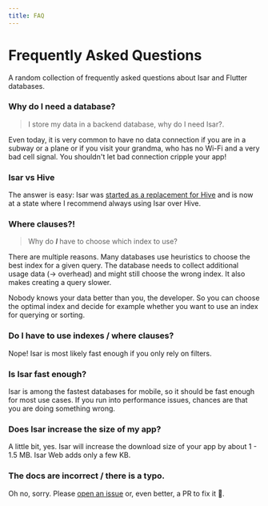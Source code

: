 ```yaml
---
title: FAQ
---
```


# Frequently Asked Questions

A random collection of frequently asked questions about Isar and Flutter databases.

### Why do I need a database?

> I store my data in a backend database, why do I need Isar?.

Even today, it is very common to have no data connection if you are in a subway or a plane or if you visit your grandma, who has no Wi-Fi and a very bad cell signal. You shouldn't let bad connection cripple your app!

### Isar vs Hive

The answer is easy: Isar was [started as a replacement for Hive](https://github.com/hivedb/hive/issues/246) and is now at a state where I recommend always using Isar over Hive.

### Where clauses?!

> Why do **_I_** have to choose which index to use?

There are multiple reasons. Many databases use heuristics to choose the best index for a given query. The database needs to collect additional usage data (-> overhead) and might still choose the wrong index. It also makes creating a query slower.

Nobody knows your data better than you, the developer. So you can choose the optimal index and decide for example whether you want to use an index for querying or sorting.

### Do I have to use indexes / where clauses?

Nope! Isar is most likely fast enough if you only rely on filters.

### Is Isar fast enough?

Isar is among the fastest databases for mobile, so it should be fast enough for most use cases. If you run into performance issues, chances are that you are doing something wrong.

### Does Isar increase the size of my app?

A little bit, yes. Isar will increase the download size of your app by about 1 - 1.5 MB. Isar Web adds only a few KB.

### The docs are incorrect / there is a typo.

Oh no, sorry. Please [open an issue](https://github.com/isar-community/isar-community/issues/new/choose) or, even better, a PR to fix it 💪.
